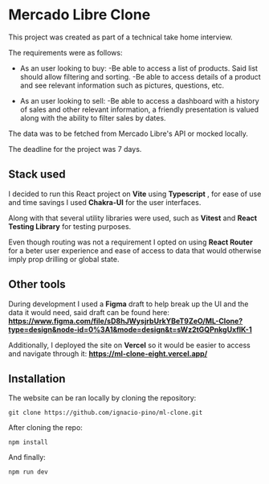# Mercado Libre Clone

This project was created as part of a technical take home interview.

The requirements were as follows:

- As an user looking to buy:
  -Be able to access a list of products. Said list should allow filtering and sorting.
  -Be able to access details of a product and see relevant information such as pictures, questions, etc.

- As an user looking to sell:
  -Be able to access a dashboard with a history of sales and other relevant information, a friendly presentation is valued along with the ability to filter sales by dates.

The data was to be fetched from Mercado Libre's API or mocked locally.

The deadline for the project was 7 days.

## Stack used

I decided to run this React project on **Vite** using **Typescript** , for ease of use and time savings I used **Chakra-UI** for the user interfaces.

Along with that several utility libraries were used, such as **Vitest** and **React Testing Library** for testing purposes.

Even though routing was not a requirement I opted on using **React Router** for a beter user experience and ease of access to data that would otherwise imply prop drilling or global state.

## Other tools

During development I used a **Figma** draft to help break up the UI and the data it would need, said draft can be found here: **https://www.figma.com/file/sD8hJWysjrbUrkYBeT9ZeO/ML-Clone?type=design&node-id=0%3A1&mode=design&t=sWz2tGQPnkgUxflK-1**

Additionally, I deployed the site on **Vercel** so it would be easier to access and navigate through it: **https://ml-clone-eight.vercel.app/**

## Installation

The website can be ran locally by cloning the repository:

```
git clone https://github.com/ignacio-pino/ml-clone.git
```

After cloning the repo:

```
npm install
```

And finally:

```
npm run dev
```

